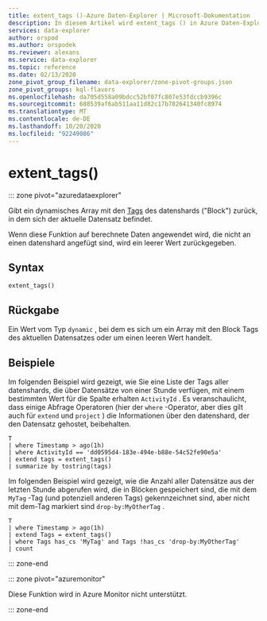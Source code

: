 ```yaml
---
title: extent_tags ()-Azure Daten-Explorer | Microsoft-Dokumentation
description: In diesem Artikel wird extent_tags () in Azure Daten-Explorer beschrieben.
services: data-explorer
author: orspod
ms.author: orspodek
ms.reviewer: alexans
ms.service: data-explorer
ms.topic: reference
ms.date: 02/13/2020
zone_pivot_group_filename: data-explorer/zone-pivot-groups.json
zone_pivot_groups: kql-flavors
ms.openlocfilehash: da705d558a09bdcc52bf07fc807e53fdccb9396c
ms.sourcegitcommit: 608539af6ab511aa11d82c17b782641340fc8974
ms.translationtype: MT
ms.contentlocale: de-DE
ms.lasthandoff: 10/20/2020
ms.locfileid: "92249086"
---
```

# <a name="extent_tags"></a>extent_tags()

::: zone pivot="azuredataexplorer"

Gibt ein dynamisches Array mit den [Tags](../management/extents-overview.md#extent-tagging) des datenshards ("Block") zurück, in dem sich der aktuelle Datensatz befindet. 

Wenn diese Funktion auf berechnete Daten angewendet wird, die nicht an einen datenshard angefügt sind, wird ein leerer Wert zurückgegeben.

## <a name="syntax"></a>Syntax

`extent_tags()`

## <a name="returns"></a>Rückgabe

Ein Wert vom Typ `dynamic` , bei dem es sich um ein Array mit den Block Tags des aktuellen Datensatzes oder um einen leeren Wert handelt.

## <a name="examples"></a>Beispiele

Im folgenden Beispiel wird gezeigt, wie Sie eine Liste der Tags aller datenshards, die über Datensätze von einer Stunde verfügen, mit einem bestimmten Wert für die Spalte erhalten `ActivityId` . Es veranschaulicht, dass einige Abfrage Operatoren (hier der `where` -Operator, aber dies gilt auch für `extend` und `project` ) die Informationen über den datenshard, der den Datensatz gehostet, beibehalten.

```kusto
T
| where Timestamp > ago(1h)
| where ActivityId == 'dd0595d4-183e-494e-b88e-54c52fe90e5a'
| extend tags = extent_tags()
| summarize by tostring(tags)
```

Im folgenden Beispiel wird gezeigt, wie die Anzahl aller Datensätze aus der letzten Stunde abgerufen wird, die in Blöcken gespeichert sind, die mit dem `MyTag` -Tag (und potenziell anderen Tags) gekennzeichnet sind, aber nicht mit dem-Tag markiert sind `drop-by:MyOtherTag` .

```kusto
T
| where Timestamp > ago(1h)
| extend Tags = extent_tags()
| where Tags has_cs 'MyTag' and Tags !has_cs 'drop-by:MyOtherTag'
| count
```

::: zone-end

::: zone pivot="azuremonitor"

Diese Funktion wird in Azure Monitor nicht unterstützt.

::: zone-end
